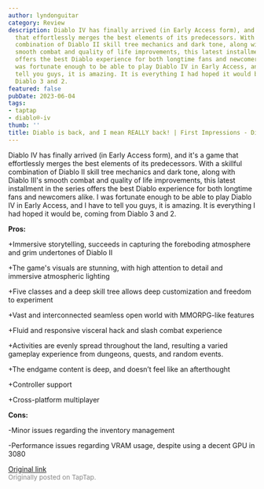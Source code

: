 ```yaml
---
author: lyndonguitar
category: Review
description: Diablo IV has finally arrived (in Early Access form), and it's a game
  that effortlessly merges the best elements of its predecessors. With a skillful
  combination of Diablo II skill tree mechanics and dark tone, along with Diablo III's
  smooth combat and quality of life improvements, this latest installment in the series
  offers the best Diablo experience for both longtime fans and newcomers alike. I
  was fortunate enough to be able to play Diablo IV in Early Access, and I have to
  tell you guys, it is amazing. It is everything I had hoped it would be, coming from
  Diablo 3 and 2.
featured: false
pubDate: 2023-06-04
tags:
- taptap
- diablo®-iv
thumb: ''
title: Diablo is back, and I mean REALLY back! | First Impressions - Diablo IV
---
```


Diablo IV has finally arrived (in Early Access form), and it's a game that effortlessly merges the best elements of its predecessors. With a skillful combination of Diablo II skill tree mechanics and dark tone, along with Diablo III's smooth combat and quality of life improvements, this latest installment in the series offers the best Diablo experience for both longtime fans and newcomers alike. I was fortunate enough to be able to play Diablo IV in Early Access, and I have to tell you guys, it is amazing. It is everything I had hoped it would be, coming from Diablo 3 and 2.


**Pros:**


+Immersive storytelling, succeeds in capturing the foreboding atmosphere and grim undertones of Diablo II

+The game's visuals are stunning, with high attention to detail and immersive atmospheric lighting

+Five classes and a deep skill tree allows deep customization and freedom to experiment

+Vast and interconnected seamless open world with MMORPG-like features

+Fluid and responsive visceral hack and slash combat experience

+Activities are evenly spread throughout the land, resulting a varied gameplay experience from dungeons, quests, and random events.

+The endgame content is deep, and doesn’t feel like an afterthought

+Controller support

+Cross-platform multiplayer


**Cons:**


-Minor issues regarding the inventory management

-Performance issues regarding VRAM usage, despite using a decent GPU in 3080

[Original link](https://www.taptap.io/post/5759575)<br><span style="font-size: 0.95em; color: #888;">Originally posted on TapTap.</span>